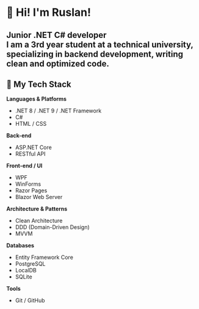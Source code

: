 # 👋 Hi! I'm Ruslan!
Junior .NET C# developer  
I am a 3rd year student at a technical university, specializing in backend development, writing clean and optimized code.
---
## 🚀 My Tech Stack
**Languages & Platforms**
- .NET 8 / .NET 9 / .NET Framework
- C#
- HTML / CSS

**Back-end**
- ASP.NET Core
- RESTful API

**Front-end / UI**
- WPF
- WinForms
- Razor Pages
- Blazor Web Server

**Architecture & Patterns**
- Clean Architecture
- DDD (Domain-Driven Design)
- MVVM

**Databases**
- Entity Framework Core
- PostgreSQL
- LocalDB
- SQLite

**Tools**
- Git / GitHub
